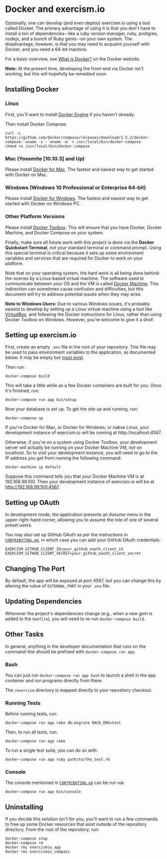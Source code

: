 # Docker and exercism.io

Optionally, one can develop (and even deploy) exercism.io using a tool
called Docker. The primary advantage of using it is that you don't have to
install a ton of dependencies--like a ruby version manager, ruby, postgres,
nodejs, and a bunch of Ruby gems--on your own system. The disadvantage,
however, is that you may need to acquaint yourself with Docker, and you
need a 64-bit machine.

For a basic overview, see [What is Docker?][] on the Docker website.

**Note:** At the present time, developing the front-end via Docker
isn't working, but this will hopefully be remedied soon.

## Installing Docker

### Linux

First, you'll want to install [Docker Engine][] if you haven't already.

Then install Docker Compose:

    curl -L https://github.com/docker/compose/releases/download/1.5.2/docker-compose-`uname -s`-`uname -m` > /usr/local/bin/docker-compose
    chmod +x /usr/local/bin/docker-compose

### Mac (Yosemite [10.10.3] and Up)

Please install [Docker for Mac][]. The fastest and easiest way to get started
with Docker on Mac.

### Windows (Windows 10 Professional or Enterprise 64-bit)

Please install [Docker for Windows][]. The fastest and easiest way to get
started with Docker on Windows PC.

### Other Platform Versions

Please install [Docker Toolbox][]. This will ensure that you have
Docker, Docker Machine, and Docker Compose on your system.

Finally, make sure all future work with this project is done via the
**Docker Quickstart Terminal**, *not* your standard terminal or
command prompt. Using this special terminal is critical because it
sets up some environment variables and services that are required for
Docker to work on your platform.

Note that on your operating system, the hard work is all being done
behind-the-scenes by a Linux-based virtual machine. The software used
to communicate between your OS and the VM is called [Docker Machine][].
This indirection can sometimes cause confusion and difficulties, but
this document will try to address potential issues when they may arise.

**Note to Windows Users:** Due to various Windows issues, it's
probably easiest to develop by setting up a Linux virtual machine
using a tool like [VirtualBox][], and following the Docker instructions
for Linux, rather than using Docker Toolbox on Windows. However, you're
welcome to give it a shot!

## Setting up exercism.io

First, create an empty `.env` file in the root of your repository. This file
may be used to pass environment variables to the application, as documented
below. It may be empty but [must exist][required-env-file].

[required-env-file]: https://github.com/docker/compose/issues/3560

Then run:

    docker-compose build

This will take a little while as a few Docker containers are built for
you. Once it's finished, run:

    docker-compose run app bin/setup

Now your database is set up. To get the site up and running, run:

    docker-compose up

If you're Docker for Mac, or Docker for Windows, or native Linux, your
development instance of exercism.io will be running at http://localhost:4567.

Otherwise, if you're on a system using Docker Toolbox, your development
server will actually be running on your Docker Machine VM, *not* on
localhost. So to visit your development instance, you will need to
go to the IP address you get from running the following command:

    docker-machine ip default

Suppose this command tells you that your Docker Machine VM is at
192.168.99.100. Then your development instance of exercism.io will be at
http://192.168.99.100:4567.

## Setting up OAuth

In development mode, the application presents an _Assume_ menu in the
upper-right-hand corner, allowing you to assume the role of one of several
preset users.

You may also set up GitHub OAuth as per the instructions in
[`CONTRIBUTING.md`][], in which case you can add your GitHub OAuth credentials:

    EXERCISM_GITHUB_CLIENT_ID=your_github_oauth_client_id
    EXERCISM_GITHUB_CLIENT_SECRET=your_github_oauth_client_secret

## Changing The Port

By default, the app will be exposed at port 4567, but you can change this
by altering the value of `EXTERNAL_PORT` in your `.env` file.

## Updating Dependencies

Whenever the project's dependencies change (e.g., when a new gem is added
to the `Gemfile`), you will need to re-run `docker-compose build`.

## Other Tasks

In general, anything in the developer documentation that runs on the
command-line should be prefixed with `docker-compose run app`.

### Bash

You can just run `docker-compose run app bash` to launch a shell in the
app container and run programs directly from there.

The `/exercism` directory is mapped directly to your repository checkout.

### Running Tests

Before running tests, run:

    docker-compose run app rake db:migrate RACK_ENV=test

Then, to run all tests, run:

    docker-compose run app rake

To run a single test suite, you can do so with:

    docker-compose run app ruby path/to/the_test.rb

### Console

The console mentioned in [`CONTRIBUTING.md`][] can be run via:

    docker-compose run app bin/console

## Uninstalling

If you decide this solution isn't for you, you'll want to run a few
commands to free up some Docker resources that exist outside of the
repository directory. From the root of the repository, run:

```
docker-compose stop
docker-compose rm
docker rmi exercismio_app
docker rmi exercismio_compass
```

  [What is Docker?]: https://www.docker.com/what-docker
  [Docker Engine]: https://docs.docker.com/engine/installation/
  [Docker Machine]: https://docs.docker.com/machine/
  [Docker Toolbox]: https://www.docker.com/toolbox
  [Docker for Mac]: https://www.docker.com/docker-mac
  [Docker for Windows]: https://www.docker.com/docker-windows
  [VirtualBox]: https://www.virtualbox.org/
  [`CONTRIBUTING.md`]: https://github.com/exercism/exercism.io/blob/master/CONTRIBUTING.md
